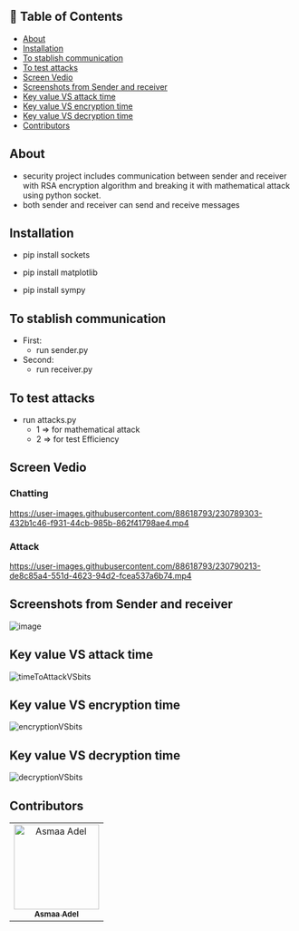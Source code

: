 ## 📝 Table of Contents

- [About ](#about-)
- [Installation ](#installation-)
- [To stablish communication ](#to-stablish-communication-)
- [To test attacks ](#to-test-attacks-)
- [Screen Vedio ](#screen-vedio)
- [Screenshots from Sender and receiver ](#screen-shot)
- [Key value VS attack time ](#key-value-vs-attack-time-)
- [Key value VS encryption time ](#encryption-time-)
- [Key value VS decryption time ](#decryption-time-)
- [Contributors ](#contributors-)

## About <a name = "about"></a>
- security project includes communication between sender and receiver with RSA encryption algorithm and breaking it with mathematical attack using python socket.
- both sender and receiver can send and receive messages

## Installation <a name = "installation"></a>

- pip install sockets

- pip install matplotlib

- pip install sympy
## To stablish communication <a name = "communication"></a>
- First: 
  - run sender.py 
- Second: 
  - run receiver.py

## To test attacks <a name = "attacks"></a>
- run attacks.py
  - 1 => for mathematical attack
  - 2 => for test Efficiency

## Screen Vedio <a name = "screen-vedio"></a>

### Chatting
https://user-images.githubusercontent.com/88618793/230789303-432b1c46-f931-44cb-985b-862f41798ae4.mp4

### Attack
https://user-images.githubusercontent.com/88618793/230790213-de8c85a4-551d-4623-94d2-fcea537a6b74.mp4




## Screenshots from Sender and receiver <a name = "screen-shot"></a>
![image](https://user-images.githubusercontent.com/88618793/230746369-5297edfb-8a24-4845-938a-9a099a7595af.png)

## Key value VS attack time <a name = "key-value-vs-attack-time"></a>
![timeToAttackVSbits](https://user-images.githubusercontent.com/88618793/230743985-fbe33b04-4700-4a28-ac0c-ed43b90f72e1.png)

## Key value VS encryption time <a name = "encryption-time"></a>
![encryptionVSbits](https://user-images.githubusercontent.com/88618793/230743996-e97b0f07-5168-4489-a8ed-60d71562f763.png)

## Key value VS decryption time <a name = "decryption-time"></a>
![decryptionVSbits](https://user-images.githubusercontent.com/88618793/230744006-af053b7f-d70f-4bd3-b021-4d1a74f56a2f.png)

## Contributors <a name = "Contributors"></a>

<table>
  <tr>
    <td align="center">
    <a href="https://github.com/asmaaadel0" target="_black">
    <img src="https://avatars.githubusercontent.com/u/88618793?s=400&u=886a14dc5ef5c205a8e51942efe9665ed8fd4717&v=4" width="150px;" alt="Asmaa Adel"/>
    <br />
    <sub><b>Asmaa Adel</b></sub></a>
    
  </tr>
 </table>

